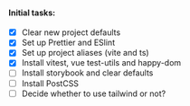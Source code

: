 #### Initial tasks:

- [x] Clear new project defaults
- [x] Set up Prettier and ESlint
- [x] Set up project aliases (vite and ts)
- [x] Install vitest, vue test-utils and happy-dom
- [ ] Install storybook and clear defaults
- [ ] Install PostCSS
- [ ] Decide whether to use tailwind or not?
